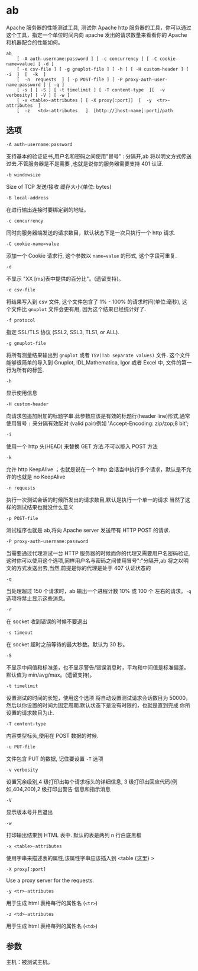 # ab

Apache 服务器的性能测试工具, 测试你 Apache http 服务器的工具，你可以通过这个工具，指定一个单位时间内向 apache 发出的请求数量来看看你的 Apache 和机器配合的性能如何。

```
ab
    [ -A auth-username:password ] [ -c concurrency ] [ -C cookie-name=value] [ -d ]
    [ -e csv-file ] [ -g gnuplot-file ] [ -h ] [ -H custom-header ] [ -i  ]  [  -k  ]
    [  -n  requests  ] [ -p POST-file ] [ -P proxy-auth-user‐name:password ] [ -q ]
    [ -s ] [ -S ] [ -t timelimit ] [ -T content-type  ][  -v verbosity] [ -V ] [ -w ]
    [ -x <table>-attributes ] [ -X proxy[:port]]  [  -y  <tr>-attributes  ]
    [  -z   <td>-attributes   ]  [http://]host‐name[:port]/path
```

## 选项

`-A auth-username:password`

支持基本的验证证书,用户名和密码之间使用"冒号" : 分隔开,ab 将以明文方式传送过去.不管服务器是不是需要 ,也就是说你的服务器需要支持 401 认证.

`-b windowsize`

Size of TCP 发送/接收 缓存大小(单位: bytes)

`-B local-address`

在进行输出连接时要绑定到的地址。

`-c concurrency`

同时向服务器端发送的请求数目，默认状态下是一次只执行一个 http 请求.

`-C cookie-name=value`

添加一个 Cookie 请求行, 这个参数以 `name=value` 的形式, 这个字段可重复.

`-d`

不显示 "XX [ms]表中提供的百分比"。(遗留支持)。

`-e csv-file`

将结果写入到 csv 文件, 这个文件包含了 1% - 100% 的请求时间(单位:毫秒), 这个文件比 `gnuplot` 文件会更有用, 因为这个结果已经统计好了.

`-f protocol`

指定 SSL/TLS 协议 (SSL2, SSL3, TLS1, or ALL).

`-g gnuplot-file`

将所有测量结果输出到 `gnuplot` 或者 `TSV(Tab separate values)` 文件.
这个文件能够很简单的导入到 Gnuplot, IDL,Mathematica, Igor 或者 Excel 中, 文件的第一行为所有的标签.

`-h`

显示使用信息

`-H custom-header`

向请求包追加附加的标题字串.此参数应该是有效的标题行(header line)形式,通常使用冒号 `:` 来分隔有效配对 (valid pair)例如 'Accept-Encoding: zip/zop;8 bit';

`-i`

使用一个 http 头(HEAD) 来替换 GET 方法.不可以掺入 POST 方法

`-k`

允许 http KeepAlive ；也就是说在一个 http 会话当中执行多个请求，默认是不允许的也就是 no KeepAlive

`-n requests`

执行一次测试会话的时候所发出的请求数目,默认是执行一个单一的请求 当然了这样的测试结果也就没什么意义

`-p POST-file`

测试程序也就是 ab,将向 Apache server 发送带有 HTTP POST 的请求.

`-P proxy-auth-username:password`

当需要通过代理测试一台 HTTP 服务器的时候而你的代理又需要用户名密码验证,这时你可以使用这个选项,同样用户名与密码之间使用冒号":"分隔开,ab 将之以明文的方式发送出去,当然,前提是你的代理是处于 407 认证状态的

`-q`

当处理超过 150 个请求时，ab 输出一个进程计数 10% 或 100 个 左右的请求。`-q`选项将禁止显示这些消息。

`-r`

在 socket 收到错误的时候不要退出

`-s timeout`

在 socket 超时之前等待的最大秒数。默认为 30 秒。

`-S`

不显示中间值和标准差，也不显示警告/错误消息时，平均和中间值是标准偏差。默认值为 min/avg/max。(遗留支持)。

`-t timelimit`

设置测试的时间的长短，使用这个选项 将自动设置测试请求会话数目为 50000，然后以你设置的时间为固定周期.默认状态下是没有时限的，也就是直到完成 你所设置的请求数目为止.

`-T content-type`

内容类型标头,使用在 POST 数据的时候.

`-u PUT-file`

文件包含 PUT 的数据, 记住要设置 `-T` 选项

`-v verbosity`

设置冗余级别,4 级打印出每个请求标头的详细信息, 3 级打印出回应代码(例如,404,200),2 级打印出警告 信息和指示消息

`-V`

显示版本号并且退出

`-w`

打印输出结果到 HTML 表中. 默认的表是两列 n 行白底黑框

`-x <table>-attributes`

使用字串来描述表的属性,该属性字串应该插入到 <table {这里} >

`-X proxy[:port]`

Use a proxy server for the requests.

`-y <tr>-attributes`

用于生成 html 表格每行的属性名 (`<tr>`)

`-z <td>-attributes`

用于生成 html 表格每列的属性名 (`<td>`)

## 参数

主机：被测试主机。
